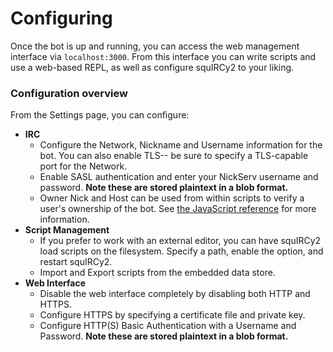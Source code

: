 Configuring
===========

Once the bot is up and running, you can access the web management interface via `localhost:3000`. From this interface you can write scripts and use a web-based REPL, as well as configure squIRCy2 to your liking.

### Configuration overview

From the Settings page, you can configure:

* **IRC**
  * Configure the Network, Nickname and Username information for the bot. You can also enable TLS-- be sure to specify a TLS-capable port for the Network.
  * Enable SASL authentication and enter your NickServ username and password. **Note these are stored plaintext in a blob format.**
  * Owner Nick and Host can be used from within scripts to verify a user's ownership of the bot. See [the JavaScript reference](js-api.md) for more information.
* **Script Management**
  * If you prefer to work with an external editor, you can have squIRCy2 load scripts on the filesystem. Specify a path, enable the option, and restart squIRCy2.
  * Import and Export scripts from the embedded data store.
* **Web Interface**
  * Disable the web interface completely by disabling both HTTP and HTTPS.
  * Configure HTTPS by specifying a certificate file and private key.
  * Configure HTTP(S) Basic Authentication with a Username and Password. **Note these are stored plaintext in a blob format.**
